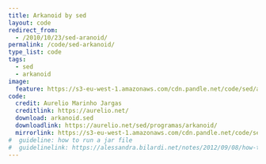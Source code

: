 ```yaml
---
title: Arkanoid by sed
layout: code
redirect_from:
  - /2010/10/23/sed-aranoid/
permalink: /code/sed-arkanoid/
type_list: code
tags:
  - sed
  - arkanoid
image:
  feature: https://s3-eu-west-1.amazonaws.com/cdn.pandle.net/code/sed/arkanoid.png
code:
  credit: Aurelio Marinho Jargas
  creditlink: https://aurelio.net/
  download: arkanoid.sed
  downloadlink: https://aurelio.net/sed/programas/arkanoid/
  mirrorlink: https://s3-eu-west-1.amazonaws.com/cdn.pandle.net/code/sed/arkanoid.sed
#  guideline: how to run a jar file
#  guidelinelink: https://alessandra.bilardi.net/notes/2012/09/08/how-to-create-and-run-a-jar-file/
---
```

